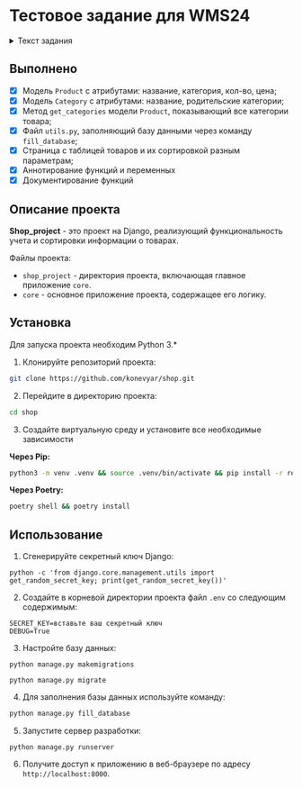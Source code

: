 # Тестовое задание для WMS24

<details>
    <summary>Текст задания</summary>

    Требуемые скилы: django, html, css, js

    Поднять проект на Django с моделями Product и Category
    Product:
    - title: str
    - category (ForeignKey от Category) - удаление товаров при удалении категории, null=False
    - Количество: int - не должно быть меньше нуля и не больше 100000
    - Цена: float - 2 знака после запятой, не должно быть меньше нуля

    Category:
    - title: str
    - parent: FK от Category - без лимита на вложенность, null=True

    Написать метод к товарам: Вывести текстом категорию и все родительские категории.
    Например:
    Кастрюля имеет категорию "Кастрюли", при этом Категория "Кастрюли" имеет родитель "Посуда для кухни", а категория "Посуда для кухни" имеет категорию "Товары для дома"
    Соответственно метод должен возвращать: Кастрюли · Посуда для кухни · Товары для дома

    В шаблонах с использование html, css, js сделать следующее:
    Вывести таблицу товаров (ID, Название, Цена, Количество, Категории(из метода))  в порядке возрастания цены с использованием любого стиля bootstrap https://getbootstrap.com/docs/5.3/content/tables/
    Силами js сделать возможность сортировки по колонке цены или количества, можно использовать любую библиотеку.

    В проект добавить файл utils.py и с его помощью загрузить текстовые данные в базу данных:
    products = """id:title:category_id:count:cost
    1:Велосипед:1:100:100.50
    2:Кастрюля 1,5л:2:50:1200
    3:Тарелка 25см:3:1000:25
    4:Кастрюля 3л:55:300.78"""

    category = """id:title:parent
    1:Велосипеды:None
    2:Кастрюли:4
    3:Тарелки:4
    4:Посуда для кухни:5
    5:Товары для дома:None"""


    Оцениваться будет все в совокупности от использования тайпингов, до способа хранения секретных данных (secret_key, данные для доступа к БД), в т.ч. оптимальность запросов ORM, используемые библиотеки.
    Не будет оцениваться: красота оформления фронт части, главное чтобы были базовые знания html, js, css

    Залить в любую систему контроля версий и прислать ссылку
</details>

## Выполнено

- [x] Модель `Product` с атрибутами: название, категория, кол-во, цена;
- [x] Модель `Category` с атрибутами: название, родительские категории;
- [x] Метод `get_categories` модели `Product`, показывающий все категории товара;
- [x] Файл `utils.py`, заполняющий базу данными через команду `fill_database`;
- [x] Страница с таблицей товаров и их сортировкой разным параметрам;
- [x] Аннотирование функций и переменных
- [x] Документирование функций

## Описание проекта

**Shop_project** - это проект на Django, реализующий функциональность учета и сортировки информации о товарах.

Файлы проекта:
- `shop_project` - директория проекта, включающая главное приложение `core`.
- `core` - основное приложение проекта, содержащее его логику.

## Установка

Для запуска проекта необходим Python 3.*

1. Клонируйте репозиторий проекта:

```bash
git clone https://github.com/konevyar/shop.git
```

2. Перейдите в директорию проекта:

```bash
cd shop
```

3. Создайте виртуальную среду и установите все необходимые зависимости

**Через Pip:**
```bash
python3 -m venv .venv && source .venv/bin/activate && pip install -r requirements.txt
```

**Через Poetry:**

```bash
poetry shell && poetry install
```

## Использование

1. Сгенерируйте секретный ключ Django:
```
python -c 'from django.core.management.utils import get_random_secret_key; print(get_random_secret_key())'
```

2. Создайте в корневой директории проекта файл `.env` со следующим содержимым:
```
SECRET_KEY=вставьте ваш секретный ключ
DEBUG=True
```

3. Настройте базу данных:
```
python manage.py makemigrations
```

```
python manage.py migrate
```

4. Для заполнения базы данных используйте команду:
```python
python manage.py fill_database
```

5. Запустите сервер разработки:
```
python manage.py runserver
```

6. Получите доступ к приложению в веб-браузере по адресу `http://localhost:8000`.